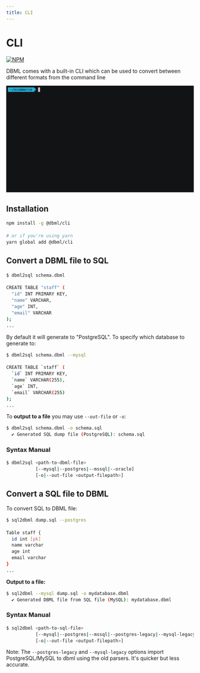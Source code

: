 ```yaml
---
title: CLI
---
```


# CLI

[![NPM](https://img.shields.io/npm/v/@dbml/cli)](https://www.npmjs.com/package/@dbml/cli)

DBML comes with a built-in CLI which can be used to convert between different formats from
the command line

![img](../static/img/dbml-cli.gif)

## Installation

```bash
npm install -g @dbml/cli

# or if you're using yarn
yarn global add @dbml/cli
```

## Convert a DBML file to SQL

```bash
$ dbml2sql schema.dbml

CREATE TABLE "staff" (
  "id" INT PRIMARY KEY,
  "name" VARCHAR,
  "age" INT,
  "email" VARCHAR
);
...
```

By default it will generate to "PostgreSQL". To specify which database to generate to:

```bash
$ dbml2sql schema.dbml --mysql

CREATE TABLE `staff` (
  `id` INT PRIMARY KEY,
  `name` VARCHAR(255),
  `age` INT,
  `email` VARCHAR(255)
);
...
```

To **output to a file** you may use `--out-file` or `-o`:

```bash
$ dbml2sql schema.dbml -o schema.sql
  ✔ Generated SQL dump file (PostgreSQL): schema.sql
```

### Syntax Manual

```bash
$ dbml2sql <path-to-dbml-file>
           [--mysql|--postgres|--mssql|--oracle]
           [-o|--out-file <output-filepath>]
```

## Convert  a SQL file to DBML

To convert SQL to DBML file:

```bash
$ sql2dbml dump.sql --postgres

Table staff {
  id int [pk]
  name varchar
  age int
  email varchar
}
...
```

**Output to a file:**

```bash
$ sql2dbml --mysql dump.sql -o mydatabase.dbml
  ✔ Generated DBML file from SQL file (MySQL): mydatabase.dbml
```

### Syntax Manual

```bash
$ sql2dbml <path-to-sql-file>
           [--mysql|--postgres|--mssql|--postgres-legacy|--mysql-legacy]
           [-o|--out-file <output-filepath>]
```

Note: The `--postgres-legacy` and `--mysql-legacy` options import PostgreSQL/MySQL to dbml using the old parsers. It's quicker but less accurate.
